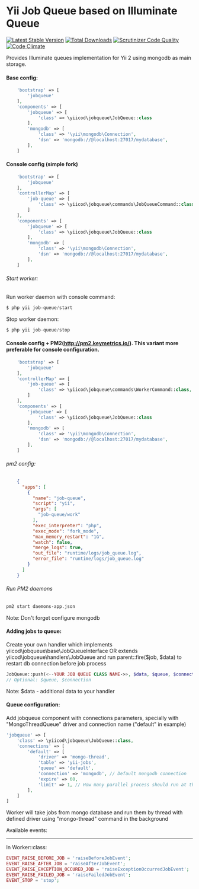 Yii Job Queue based on Illuminate Queue
=======================================

[![Latest Stable Version](https://poser.pugx.org/yiicod/yii2-jobqueue/v/stable)](https://packagist.org/packages/yiicod/yii2-jobqueue) [![Total Downloads](https://poser.pugx.org/yiicod/yii2-jobqueue/downloads)](https://packagist.org/packages/yiicod/yii2-jobqueue) [![Scrutinizer Code Quality](https://scrutinizer-ci.com/g/yiicod/yii2-jobqueue/badges/quality-score.png?b=master)](https://scrutinizer-ci.com/g/yiicod/yii2-jobqueue/?branch=master)[![Code Climate](https://codeclimate.com/github/yiicod/yii2-jobqueue/badges/gpa.svg)](https://codeclimate.com/github/yiicod/yii2-jobqueue)

Provides Illuminate queues implementation for Yii 2 using mongodb as main storage.

#### Base config:

```php
    'bootstrap' => [
        'jobqueue'
    ],
    'components' => [
        'jobqueue' => [
            'class' => \yiicod\jobqueue\JobQueue::class
        ],
        'mongodb' => [
            'class' => '\yii\mongodb\Connection',
            'dsn' => 'mongodb://@localhost:27017/mydatabase',
        ],        
    ]
```
#### Console config (simple fork)
```php
    'bootstrap' => [
        'jobqueue'
    ],
    'controllerMap' => [
        'job-queue' => [
            'class' => \yiicod\jobqueue\commands\JobQueueCommand::class,
        ]
    ],
    'components' => [
        'jobqueue' => [
            'class' => \yiicod\jobqueue\JobQueue::class
        ],
        'mongodb' => [
            'class' => '\yii\mongodb\Connection',
            'dsn' => 'mongodb://@localhost:27017/mydatabase',
        ],        
    ]    
```
###### Start worker:

Run worker daemon with console command: 
```php
$ php yii job-queue/start
```

Stop worker daemon:
```php
$ php yii job-queue/stop
```
#### Console config + PM2(http://pm2.keymetrics.io/). This variant more preferable for console configuration.
```php
    'bootstrap' => [
        'jobqueue'
    ],
    'controllerMap' => [
        'job-queue' => [
            'class' => \yiicod\jobqueue\commands\WorkerCommand::class,
        ]
    ],
    'components' => [
        'jobqueue' => [
            'class' => \yiicod\jobqueue\JobQueue::class
        ],
        'mongodb' => [
            'class' => '\yii\mongodb\Connection',
            'dsn' => 'mongodb://@localhost:27017/mydatabase',
        ],        
    ]        
```
###### pm2 config:
```json
    {
      "apps": [
        {
          "name": "job-queue",
          "script": "yii",
          "args": [
            "job-queue/work"
          ],
          "exec_interpreter": "php",
          "exec_mode": "fork_mode",
          "max_memory_restart": "1G",
          "watch": false,
          "merge_logs": true,
          "out_file": "runtime/logs/job_queue.log",
          "error_file": "runtime/logs/job_queue.log"
        }
      ]
    }
```
###### Run PM2 daemons
```bash
pm2 start daemons-app.json
```

Note: Don't forget configure mongodb


#### Adding jobs to queue:

Create your own handler which implements yiicod\jobqueue\base\JobQueueInterface 
OR extends yiicod\jobqueue\handlers\JobQueue 
and run parent::fire($job, $data) to restart db connection before job process

```php
JobQueue::push(<--YOUR JOB QUEUE CLASS NAME->>, $data, $queue, $connection);
// Optional: $queue, $connection
```

Note: $data - additional data to your handler

#### Queue configuration:

Add jobqueue component with connections parameters, specially with "MongoThreadQueue" driver and connection name ("default" in example)
```php
'jobqueue' => [
    'class' => \yiicod\jobqueue\JobQueue::class,
    'connections' => [
        'default' => [
            'driver' => 'mongo-thread',
            'table' => 'yii-jobs',
            'queue' => 'default',
            'connection' => 'mongodb', // Default mongodb connection 
            'expire' => 60,
            'limit' => 1, // How many parallel process should run at the same time            
        ],
    ]
]
```
Worker will take jobs from mongo database and run them by thread with defined driver using "mongo-thread" command in the background

Available events:
_________________

In Worker::class:
```php
EVENT_RAISE_BEFORE_JOB = 'raiseBeforeJobEvent';
EVENT_RAISE_AFTER_JOB = 'raiseAfterJobEvent';
EVENT_RAISE_EXCEPTION_OCCURED_JOB = 'raiseExceptionOccurredJobEvent';
EVENT_RAISE_FAILED_JOB = 'raiseFailedJobEvent';
EVENT_STOP = 'stop';
```